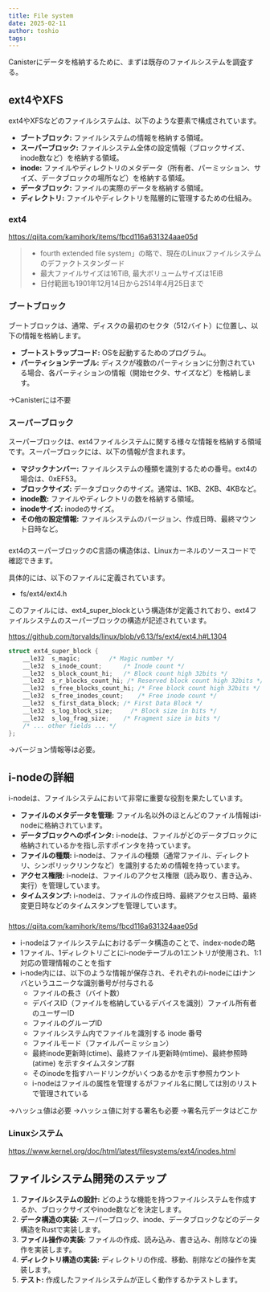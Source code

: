 ```yaml
---
title: File system
date: 2025-02-11
author: toshio
tags: 
---
```


Canisterにデータを格納するために、まずは既存のファイルシステムを調査する。

## ext4やXFS

ext4やXFSなどのファイルシステムは、以下のような要素で構成されています。

*   **ブートブロック:** ファイルシステムの情報を格納する領域。
*   **スーパーブロック:** ファイルシステム全体の設定情報（ブロックサイズ、inode数など）を格納する領域。
*   **inode:** ファイルやディレクトリのメタデータ（所有者、パーミッション、サイズ、データブロックの場所など）を格納する領域。
*   **データブロック:** ファイルの実際のデータを格納する領域。
*   **ディレクトリ:** ファイルやディレクトリを階層的に管理するための仕組み。

### ext4

https://qiita.com/kamihork/items/fbcd116a631324aae05d

> - fourth extended file system」の略で、現在のLinuxファイルシステムのデファクトスタンダード
> - 最大ファイルサイズは16TiB, 最大ボリュームサイズは1EiB
> - 日付範囲も1901年12月14日から2514年4月25日まで

### ブートブロック

ブートブロックは、通常、ディスクの最初のセクタ（512バイト）に位置し、以下の情報を格納します。

*   **ブートストラップコード:** OSを起動するためのプログラム。
*   **パーティションテーブル:** ディスクが複数のパーティションに分割されている場合、各パーティションの情報（開始セクタ、サイズなど）を格納します。

→Canisterには不要

### スーパーブロック

スーパーブロックは、ext4ファイルシステムに関する様々な情報を格納する領域です。スーパーブロックには、以下の情報が含まれます。

*   **マジックナンバー:** ファイルシステムの種類を識別するための番号。ext4の場合は、0xEF53。
*   **ブロックサイズ:** データブロックのサイズ。通常は、1KB、2KB、4KBなど。
*   **inode数:** ファイルやディレクトリの数を格納する領域。
*   **inodeサイズ:** inodeのサイズ。
*   **その他の設定情報:** ファイルシステムのバージョン、作成日時、最終マウント日時など。

### 

ext4のスーパーブロックのC言語の構造体は、Linuxカーネルのソースコードで確認できます。

具体的には、以下のファイルに定義されています。

- fs/ext4/ext4.h

このファイルには、ext4_super_blockという構造体が定義されており、ext4ファイルシステムのスーパーブロックの構造が記述されています。

https://github.com/torvalds/linux/blob/v6.13/fs/ext4/ext4.h#L1304

```c:fs/ext4/ext4.h
struct ext4_super_block {
    __le32  s_magic;        /* Magic number */
    __le32  s_inode_count;      /* Inode count */
    __le32  s_block_count_hi;   /* Block count high 32bits */
    __le32  s_r_blocks_count_hi; /* Reserved block count high 32bits */
    __le32  s_free_blocks_count_hi; /* Free block count high 32bits */
    __le32  s_free_inodes_count;    /* Free inode count */
    __le32  s_first_data_block; /* First Data Block */
    __le32  s_log_block_size;     /* Block size in bits */
    __le32  s_log_frag_size;    /* Fragment size in bits */
    /* ... other fields ... */
};
```

→バージョン情報等は必要。


## i-nodeの詳細

i-nodeは、ファイルシステムにおいて非常に重要な役割を果たしています。

*   **ファイルのメタデータを管理:** ファイル名以外のほとんどのファイル情報はi-nodeに格納されています。
*   **データブロックへのポインタ:** i-nodeは、ファイルがどのデータブロックに格納されているかを指し示すポインタを持っています。
*   **ファイルの種類:** i-nodeは、ファイルの種類（通常ファイル、ディレクトリ、シンボリックリンクなど）を識別するための情報を持っています。
*   **アクセス権限:** i-nodeは、ファイルのアクセス権限（読み取り、書き込み、実行）を管理しています。
*   **タイムスタンプ:** i-nodeは、ファイルの作成日時、最終アクセス日時、最終変更日時などのタイムスタンプを管理しています。


### 
https://qiita.com/kamihork/items/fbcd116a631324aae05d

- i-nodeはファイルシステムにおけるデータ構造のことで、index-nodeの略
- 1ファイル、1ディレクトリごとにi-nodeテーブルの1エントリが使用され、1:1対応の管理情報のことを指す
- i-node内には、以下のような情報が保存され、それぞれのi-nodeにはiナンバというユニークな識別番号が付与される
  - ファイルの長さ（バイト数）
  - デバイスID（ファイルを格納しているデバイスを識別）ファイル所有者のユーザーID
  - ファイルのグループID
  - ファイルシステム内でファイルを識別する inode 番号
  - ファイルモード（ファイルパーミッション）
  - 最終inode更新時(ctime)、最終ファイル更新時(mtime)、最終参照時(atime) を示すタイムスタンプ群
  - そのinodeを指すハードリンクがいくつあるかを示す参照カウント
  - i-nodeはファイルの属性を管理するがファイル名に関しては別のリストで管理されている

→ハッシュ値は必要
→ハッシュ値に対する署名も必要
→署名元データはどこか

### Linuxシステム

https://www.kernel.org/doc/html/latest/filesystems/ext4/inodes.html

## ファイルシステム開発のステップ

1.  **ファイルシステムの設計:** どのような機能を持つファイルシステムを作成するか、ブロックサイズやinode数などを決定します。
2.  **データ構造の実装:** スーパーブロック、inode、データブロックなどのデータ構造をRustで実装します。
3.  **ファイル操作の実装:** ファイルの作成、読み込み、書き込み、削除などの操作を実装します。
4.  **ディレクトリ構造の実装:** ディレクトリの作成、移動、削除などの操作を実装します。
5.  **テスト:** 作成したファイルシステムが正しく動作するかテストします。
